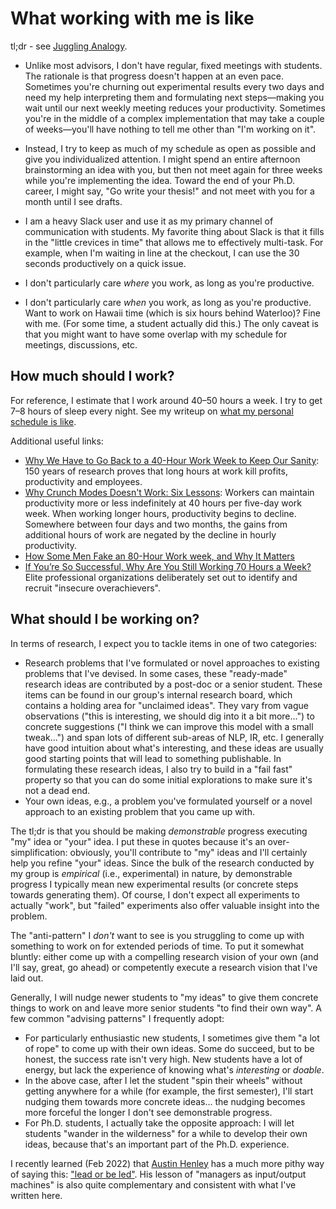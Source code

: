 # What working with me is like

tl;dr - see [Juggling Analogy](juggling.md).

+ Unlike most advisors, I don't have regular, fixed meetings with students.
The rationale is that progress doesn't happen at an even pace.
Sometimes you're churning out experimental results every two days and need my help interpreting them and formulating next steps&mdash;making you wait until our next weekly meeting reduces your productivity.
Sometimes you're in the middle of a complex implementation that may take a couple of weeks&mdash;you'll have nothing to tell me other than "I'm working on it".

+ Instead, I try to keep as much of my schedule as open as possible and give you individualized attention.
I might spend an entire afternoon brainstorming an idea with you, but then not meet again for three weeks while you're implementing the idea.
Toward the end of your Ph.D. career, I might say, "Go write your thesis!" and not meet with you for a month until I see drafts.

+ I am a heavy Slack user and use it as my primary channel of communication with students.
My favorite thing about Slack is that it fills in the "little crevices in time" that allows me to effectively multi-task.
For example, when I'm waiting in line at the checkout, I can use the 30 seconds productively on a quick issue.

+ I don't particularly care _where_ you work, as long as you're productive.

+ I don't particularly care _when_ you work, as long as you're productive.
Want to work on Hawaii time (which is six hours behind Waterloo)?
Fine with me.
(For some time, a student actually did this.)
The only caveat is that you might want to have some overlap with my schedule for meetings, discussions, etc.

## How much should I work?

For reference, I estimate that I work around 40–50 hours a week.
I try to get 7–8 hours of sleep every night.
See my writeup on [what my personal schedule is like](what-my-personal-schedule-is-like.md).

Additional useful links:

+ [Why We Have to Go Back to a 40-Hour Work Week to Keep Our Sanity](https://www.alternet.org/2018/04/why-we-have-go-back-40-hour-work-week-keep-our-sanity/): 150 years of research proves that long hours at work kill profits, productivity and employees.
+ [Why Crunch Modes Doesn't Work: Six Lessons](https://igda.org/resources-archive/why-crunch-mode-doesnt-work-six-lessons-2005/): Workers can maintain productivity more or less indefinitely at 40 hours per five-day work week. When working longer hours, productivity begins to decline. Somewhere between four days and two months, the gains from additional hours of work are negated by the decline in hourly productivity.
+ [How Some Men Fake an 80-Hour Work week, and Why It Matters](http://www.nytimes.com/2015/05/05/upshot/how-some-men-fake-an-80-hour-workweek-and-why-it-matters.html)
+ [If You’re So Successful, Why Are You Still Working 70 Hours a Week?](https://hbr.org/2018/02/if-youre-so-successful-why-are-you-still-working-70-hours-a-week) Elite professional organizations deliberately set out to identify and recruit "insecure overachievers".

## What should I be working on?

In terms of research, I expect you to tackle items in one of two categories:

+ Research problems that I've formulated or novel approaches to existing problems that I've devised.
In some cases, these "ready-made" research ideas are contributed by a post-doc or a senior student.
These items can be found in our group's internal research board, which contains a holding area for "unclaimed ideas".
They vary from vague observations ("this is interesting, we should dig into it a bit more...") to concrete suggestions ("I think we can improve this model with a small tweak...") and span lots of different sub-areas of NLP, IR, etc.
I generally have good intuition about what's interesting, and these ideas are usually good starting points that will lead to something publishable.
In formulating these research ideas, I also try to build in a "fail fast" property so that you can do some initial explorations to make sure it's not a dead end.
+ Your own ideas, e.g., a problem you've formulated yourself or a novel approach to an existing problem that you came up with.

The tl;dr is that you should be making _demonstrable_ progress executing "my" idea or "your" idea.
I put these in quotes because it's an over-simplification: obviously, you'll contribute to "my" ideas and I'll certainly help you refine "your" ideas.
Since the bulk of the research conducted by my group is _empirical_ (i.e., experimental) in nature, by demonstrable progress I typically mean new experimental results (or concrete steps towards generating them).
Of course, I don't expect all experiments to actually "work", but "failed" experiments also offer valuable insight into the problem.

The "anti-pattern" I _don't_ want to see is you struggling to come up with something to work on for extended periods of time.
To put it somewhat bluntly: either come up with a compelling research vision of your own (and I'll say, great, go ahead) or competently execute a research vision that I've laid out.

Generally, I will nudge newer students to "my ideas" to give them concrete things to work on and leave more senior students "to find their own way".
A few common "advising patterns" I frequently adopt:

+ For particularly enthusiastic new students, I sometimes give them "a lot of rope" to come up with their own ideas.
Some do succeed, but to be honest, the success rate isn't very high.
New students have a lot of energy, but lack the experience of knowing what's _interesting_ or _doable_.
+ In the above case, after I let the student "spin their wheels" without getting anywhere for a while (for example, the first semester), I'll start nudging them towards more concrete ideas... the nudging becomes more forceful the longer I don't see demonstrable progress.
+ For Ph.D. students, I actually take the opposite approach: I will let students "wander in the wilderness" for a while to develop their own ideas, because that's an important part of the Ph.D. experience.

I recently learned (Feb 2022) that [Austin Henley](https://austinhenley.com/) has a much more pithy way of saying this: ["lead or be led"](https://austinhenley.com/blog/lessonsfrommyphd.html).
His lesson of "managers as input/output machines" is also quite complementary and consistent with what I've written here.
